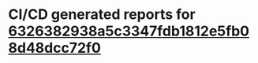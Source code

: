 # CI/CD generated reports for [6326382938a5c3347fdb1812e5fb08d48dcc72f0](https://github.com/hydephp/develop/commit/6326382938a5c3347fdb1812e5fb08d48dcc72f0)
